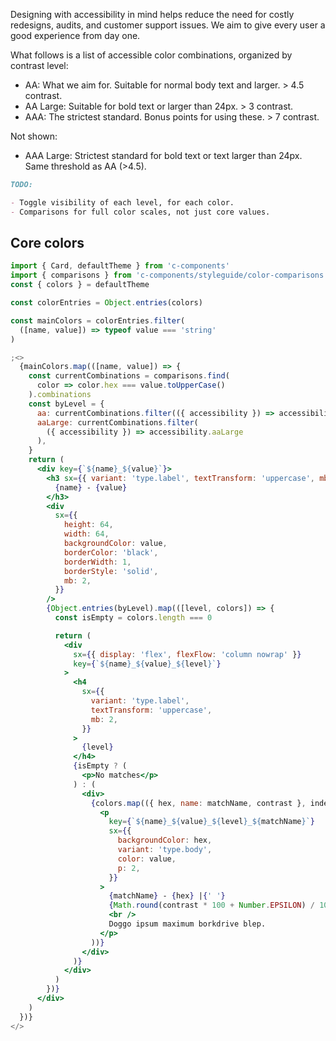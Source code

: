 Designing with accessibility in mind helps reduce the need for costly redesigns, audits, and customer support issues. We aim to give every user a good experience from day one.

What follows is a list of accessible color combinations, organized by contrast level:

- AA: What we aim for. Suitable for normal body text and larger. > 4.5 contrast.
- AA Large: Suitable for bold text or larger than 24px. > 3 contrast.
- AAA: The strictest standard. Bonus points for using these. > 7 contrast.

Not shown:

- AAA Large: Strictest standard for bold text or text larger than 24px. Same threshold as AA (>4.5).

```md static
TODO:

- Toggle visibility of each level, for each color.
- Comparisons for full color scales, not just core values.
```

## Core colors

```jsx noeditor
import { Card, defaultTheme } from 'c-components'
import { comparisons } from 'c-components/styleguide/color-comparisons'
const { colors } = defaultTheme

const colorEntries = Object.entries(colors)

const mainColors = colorEntries.filter(
  ([name, value]) => typeof value === 'string'
)

;<>
  {mainColors.map(([name, value]) => {
    const currentCombinations = comparisons.find(
      color => color.hex === value.toUpperCase()
    ).combinations
    const byLevel = {
      aa: currentCombinations.filter(({ accessibility }) => accessibility.aa),
      aaLarge: currentCombinations.filter(
        ({ accessibility }) => accessibility.aaLarge
      ),
    }
    return (
      <div key={`${name}_${value}`}>
        <h3 sx={{ variant: 'type.label', textTransform: 'uppercase', mb: 2 }}>
          {name} - {value}
        </h3>
        <div
          sx={{
            height: 64,
            width: 64,
            backgroundColor: value,
            borderColor: 'black',
            borderWidth: 1,
            borderStyle: 'solid',
            mb: 2,
          }}
        />
        {Object.entries(byLevel).map(([level, colors]) => {
          const isEmpty = colors.length === 0

          return (
            <div
              sx={{ display: 'flex', flexFlow: 'column nowrap' }}
              key={`${name}_${value}_${level}`}
            >
              <h4
                sx={{
                  variant: 'type.label',
                  textTransform: 'uppercase',
                  mb: 2,
                }}
              >
                {level}
              </h4>
              {isEmpty ? (
                <p>No matches</p>
              ) : (
                <div>
                  {colors.map(({ hex, name: matchName, contrast }, index) => (
                    <p
                      key={`${name}_${value}_${level}_${matchName}`}
                      sx={{
                        backgroundColor: hex,
                        variant: 'type.body',
                        color: value,
                        p: 2,
                      }}
                    >
                      {matchName} - {hex} |{' '}
                      {Math.round(contrast * 100 + Number.EPSILON) / 100}
                      <br />
                      Doggo ipsum maximum borkdrive blep.
                    </p>
                  ))}
                </div>
              )}
            </div>
          )
        })}
      </div>
    )
  })}
</>
```

